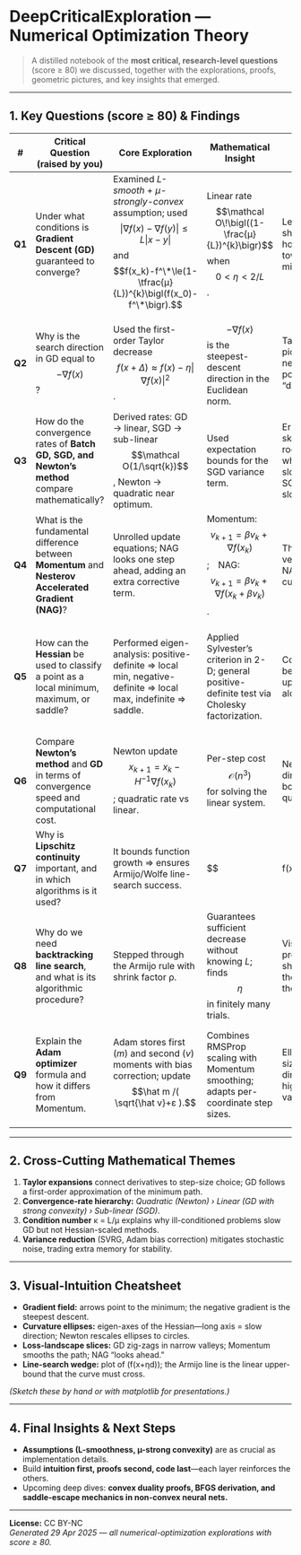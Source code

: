 # DeepCriticalExploration — Numerical Optimization Theory  

> A distilled notebook of the **most critical, research-level questions** (score ≥ 80) we discussed, together with the explorations, proofs, geometric pictures, and key insights that emerged.

---

## 1. Key Questions (score ≥ 80) & Findings  

| # | Critical Question (raised by you) | Core Exploration | Mathematical Insight | Visual / Geometric Intuition | Final Insight |
|---|-----------------------------------|------------------|----------------------|------------------------------|---------------|
| **Q1** | Under what conditions is **Gradient Descent (GD)** guaranteed to converge? | Examined *L-smooth* + *µ-strongly-convex* assumption; used $$\|\nabla f(x)-\nabla f(y)\|\le L\|x-y\|$$ and $$f(x_k)-f^\*\le(1-\tfrac{µ}{L})^{k}\bigl(f(x_0)-f^\*\bigr).$$ | Linear rate $$\mathcal O\!\bigl((1-\frac{µ}{L})^{k}\bigr)$$ when $$0<\eta<2/L$$. | Level-set ellipses shrink homothetically toward the minimizer. | **Step size** must respect the curvature upper bound *L* to ensure descent. |
| **Q2** | Why is the search direction in GD equal to $$-\nabla f(x)$$? | Used the first-order Taylor decrease $$f(x+\Delta)\approx f(x)-\eta\|\nabla f(x)\|^{2}$$. | $$-\nabla f(x)$$ is the steepest-descent direction in the Euclidean norm. | Tangent-plane picture: the negative gradient points straight “downhill.” | Optimal in a first-order sense; other norms lead to pre-conditioned directions. |
| **Q3** | How do the convergence rates of **Batch GD, SGD, and Newton’s method** compare mathematically? | Derived rates: GD → linear, SGD → sub-linear $$\mathcal O(1/\sqrt{k})$$, Newton → quadratic near optimum. | Used expectation bounds for the SGD variance term. | Error-curve sketch: Newton rockets down when close, GD slopes steadily, SGD flattens slowly. | Choosing an algorithm trades data-pass cost against accuracy. |
| **Q4** | What is the fundamental difference between **Momentum** and **Nesterov Accelerated Gradient (NAG)**? | Unrolled update equations; NAG looks one step ahead, adding an extra corrective term. | Momentum: $$v_{k+1}=βv_{k}+∇f(x_{k})$$; NAG: $$v_{k+1}=βv_{k}+∇f(x_{k}+βv_{k})$$. | The velocity vector overshoots; NAG “anticipates” curvature. | NAG typically converges faster in narrow valleys. |
| **Q5** | How can the **Hessian** be used to classify a point as a local minimum, maximum, or saddle? | Performed eigen-analysis: positive-definite ⇒ local min, negative-definite ⇒ local max, indefinite ⇒ saddle. | Applied Sylvester’s criterion in 2-D; general positive-definite test via Cholesky factorization. | Contour map bends upward/downward along eigen-axes. | The Hessian guides second-order methods and curvature-aware step sizes. |
| **Q6** | Compare **Newton’s method** and **GD** in terms of convergence speed and computational cost. | Newton update $$x_{k+1}=x_{k}-H^{-1}\nabla f(x_k)$$; quadratic rate vs linear. | Per-step cost $$\mathcal O(n^{3})$$ for solving the linear system. | Newton “jumps” directly to the bottom in a quadratic bowl. | Best when dimension is moderate or Hessian structure is exploitable. |
| **Q7** | Why is **Lipschitz continuity** important, and in which algorithms is it used? | It bounds function growth ⇒ ensures Armijo/Wolfe line-search success. | $$|f(x)-f(y)|\le L\|x-y\|$$ ⇒ safe upper bound on step size. | Graph curvature is capped by *L*; no sudden “cliffs.” | Central to convergence proofs of GD, NAG, Adam, etc. |
| **Q8** | Why do we need **backtracking line search**, and what is its algorithmic procedure? | Stepped through the Armijo rule with shrink factor ρ. | Guarantees sufficient decrease without knowing *L*; finds $$\eta$$ in finitely many trials. | Visual: progressively shorter jumps until the curve touches the Armijo line. | Makes GD robust to unknown curvature. |
| **Q9** | Explain the **Adam optimizer** formula and how it differs from Momentum. | Adam stores first (*m*) and second (*v*) moments with bias correction; update $$\hat m /( \sqrt{\hat v}+ε ).$$ | Combines RMSProp scaling with Momentum smoothing; adapts per-coordinate step sizes. | Elliptical step sizes shrink in directions with high gradient variance. | Excellent on sparse gradients—may diverge without proper weight decay. |

---

## 2. Cross-Cutting Mathematical Themes  

1. **Taylor expansions** connect derivatives to step-size choice; GD follows a first-order approximation of the minimum path.  
2. **Convergence-rate hierarchy:** *Quadratic (Newton) › Linear (GD with strong convexity) › Sub-linear (SGD)*.  
3. **Condition number** κ = L/µ explains why ill-conditioned problems slow GD but not Hessian-scaled methods.  
4. **Variance reduction** (SVRG, Adam bias correction) mitigates stochastic noise, trading extra memory for stability.  

---

## 3. Visual-Intuition Cheatsheet  

- **Gradient field:** arrows point to the minimum; the negative gradient is the steepest descent.  
- **Curvature ellipses:** eigen-axes of the Hessian—long axis = slow direction; Newton rescales ellipses to circles.  
- **Loss-landscape slices:** GD zig-zags in narrow valleys; Momentum smooths the path; NAG “looks ahead.”  
- **Line-search wedge:** plot of \(f(x+ηd)\); the Armijo line is the linear upper-bound that the curve must cross.  

*(Sketch these by hand or with matplotlib for presentations.)*

---

## 4. Final Insights & Next Steps  

- **Assumptions (L-smoothness, µ-strong convexity)** are as crucial as implementation details.  
- Build **intuition first, proofs second, code last**—each layer reinforces the others.  
- Upcoming deep dives: **convex duality proofs, BFGS derivation, and saddle-escape mechanics in non-convex neural nets.**  

---

**License:** CC BY-NC  
*Generated 29 Apr 2025 — all numerical-optimization explorations with score ≥ 80.*

